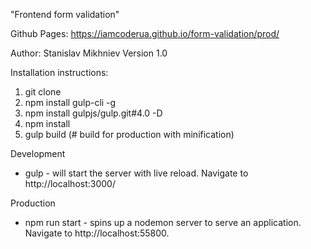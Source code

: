 "Frontend form validation"

Github Pages: https://iamcoderua.github.io/form-validation/prod/

Author: Stanislav Mikhniev Version 1.0

Installation instructions:

1. git clone
2. npm install gulp-cli -g
3. npm install gulpjs/gulp.git#4.0 -D
4. npm install
5. gulp build (# build for production with minification) 

Development
* gulp -  will start the server with live reload. Navigate to http://localhost:3000/

Production
* npm run start - spins up a nodemon server to serve an application. Navigate to http://localhost:55800.

